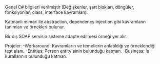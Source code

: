 Genel C# bilgileri verilmiştir (Değişkenler, şart blokları, döngüler, fonksiyonlar; class, interface kavramları).

Katmanlı mimari ile abstraction, dependency injection gibi kavramların tanımları ve örnekleri bulunur.

Bir dış SOAP servisin sisteme adapte edilmesi örneği yer alır.

Projeler:
-Workaround: Kavramların ve temellerin anlatıldığı ve örneklendiği test alanı.
-Entities: Person entity'sinin bulunduğu katman.
-Business: İş kurallarının bulunduğu katman.
